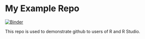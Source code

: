 # My Example Repo

[![Binder](https://mybinder.org/badge_logo.svg)](https://mybinder.org/v2/gh/b-kennedy0/Git-test/master)

This repo is used to demonstrate github to users of R and R Studio.